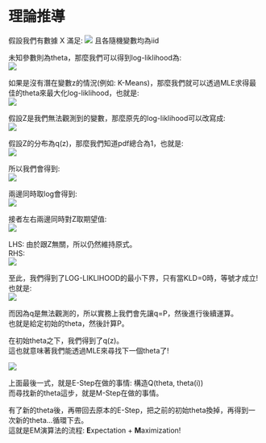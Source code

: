# 理論推導

假設我們有數據 X 滿足: 
<img src="https://latex.codecogs.com/png.image?\inline&space;\dpi{110}X&space;=&space;(x_1,&space;x_2,&space;...&space;,&space;x_n)" />  且各隨機變數均為iid

未知參數則為theta，那麼我們可以得到log-liklihood為:  
<img src="https://latex.codecogs.com/png.image?\inline&space;\dpi{110}l(\theta&space;|X)=log&space;P(X|\theta&space;)&space;=&space;log(\prod_{i=1}^{n}P(x_i|\theta&space;))=\sum_{i=1}^{n}logP(x_i|\theta&space;)" />

如果是沒有潛在變數z的情況(例如: K-Means)，那麼我們就可以透過MLE求得最佳的theta來最大化log-liklihood，也就是:  
<img src="https://latex.codecogs.com/png.image?\inline&space;\dpi{110}\hat{\theta}_{MLE}=\underset{\theta}{argmax}\&space;\sum_{i=1}^{n}logP(x_i|\theta&space;)" />

假設Z是我們無法觀測到的變數，那麼原先的log-liklihood可以改寫成:  
<img src="https://latex.codecogs.com/png.image?\inline&space;\dpi{110}log&space;P(X|\theta)&space;=&space;log\sum_{Z}{}P(X,Z|\theta&space;)=log\sum_{Z}{}P(X|\theta,Z)P(Z|\theta)"/>

假設Z的分布為q(z)，那麼我們知道pdf總合為1，也就是:  
<img src="https://latex.codecogs.com/png.image?\inline&space;\dpi{110}\sum_{Z}q(z)=1"/>

所以我們會得到:  
<img src="https://latex.codecogs.com/png.image?\inline&space;\dpi{110}P(X|\theta)=\frac{P(X,Z|\theta&space;)}{P(Z|X,\theta)}=\frac{P(X,Z|\theta&space;)/q(Z)}{P(Z|X,\theta)/q(Z)}" />

兩邊同時取log會得到:  
<img src="https://latex.codecogs.com/png.image?\inline&space;\dpi{110}logP(X|\theta)=log\frac{P(X,Z|\theta&space;)/q(Z)}{P(Z|X,\theta)/q(Z)}" />  

接者左右兩邊同時對Z取期望值:  
<img src="https://latex.codecogs.com/png.image?\inline&space;\dpi{110}E_{Z}[logP(X|\theta)]=E_{Z}[log\frac{P(X,Z|\theta&space;)/q(Z)}{P(Z|X,\theta)/q(Z)}]" />  

LHS: 由於跟Z無關，所以仍然維持原式。  
RHS:  
<img src="https://latex.codecogs.com/png.image?\inline&space;\dpi{110}\sum_{Z}q(Z)log\frac{P(X,Z|\theta&space;)/q(Z)}{P(Z|X,\theta&space;)/q(Z))}&space;\\=&space;\sum_{Z}q(Z)\frac{P(X,Z|\theta)}{q(Z)}&space;-&space;\sum_{Z}q(Z)\frac{P(Z|X,\theta&space;)}{q(Z)}&space;\\=&space;\sum_{Z}q(Z)\frac{P(X,Z|\theta)}{q(Z)}&space;&plus;&space;KL_D(q(Z)&space;||&space;P(Z|X,\theta&space;))&space;\\\geq&space;\sum_{Z}q(Z)\frac{P(X,Z|\theta)}{q(Z)}&space;"  />

至此，我們得到了LOG-LIKLIHOOD的最小下界，只有當KLD=0時，等號才成立!  
也就是:  
<img src="https://latex.codecogs.com/png.image?\inline&space;\dpi{110}q(Z)=&space;P(X,Z|\theta)"  />  

而因為q是無法觀測的，所以實務上我們會先讓q=P，然後進行後續運算。  
也就是給定初始的theta，然後計算P。

在初始theta之下，我們得到了q(z)。  
這也就意味著我們能透過MLE來尋找下一個theta了!  

<img src="https://latex.codecogs.com/png.image?\inline&space;\dpi{110}\hat{\theta&space;}&space;\\=&space;\underset{\theta&space;}{argmax}&space;\sum_{Z}q(Z)log\frac{P(X,Z|\theta)}{q(Z)}&space;\\=&space;\underset{\theta&space;}{argmax}&space;\sum_{Z}P(Z|X,\theta^{(i)})log\frac{P(X,Z|\theta)}{P(Z|X,\theta^{(i)})}&space;\\=&space;\underset{\theta&space;}{argmax}&space;\sum_{Z}P(Z|X,\theta^{(i)})(logP(X,Z|\theta)-log&space;P(Z|X,\theta^{(i)})&space;\\=&space;\underset{\theta&space;}{argmax}&space;\sum_{Z}P(Z|X,\theta^{(i)})logP(X,Z|\theta)&space;\\=&space;\underset{\theta&space;}{argmax}&space;E_{Z|X,\theta^{(i)}}[logP(X,Z|\theta)]"  />

上面最後一式，就是E-Step在做的事情: 構造Q(theta, theta(i))  
而尋找新的theta這步，就是M-Step在做的事情。  

有了新的theta後，再帶回去原本的E-Step，把之前的初始theta換掉，再得到一次新的theta...循環下去。  
這就是EM演算法的流程: **E**xpectation + **M**aximization!  
